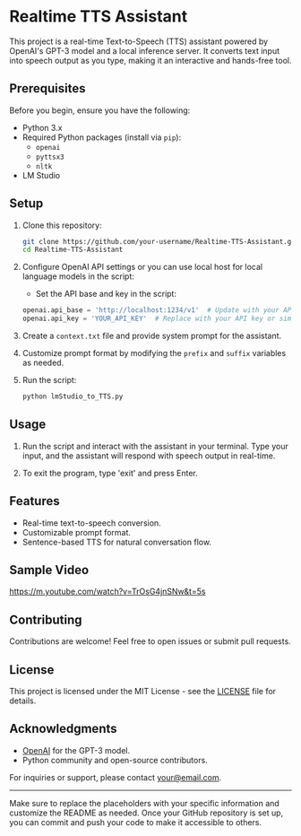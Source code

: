 # Realtime TTS Assistant

This project is a real-time Text-to-Speech (TTS) assistant powered by OpenAI's GPT-3 model and a local inference server. It converts text input into speech output as you type, making it an interactive and hands-free tool.

## Prerequisites

Before you begin, ensure you have the following:

- Python 3.x
- Required Python packages (install via `pip`):
  - `openai`
  - `pyttsx3`
  - `nltk`
- LM Studio
  
## Setup

1. Clone this repository:

   ```bash
   git clone https://github.com/your-username/Realtime-TTS-Assistant.git](https://github.com/ProjCRys/Realtime-TTS-Assisstant.git
   cd Realtime-TTS-Assistant
   ```

2. Configure OpenAI API settings or you can use local host for local language models in the script:

   - Set the API base and key in the script:

   ```python
   openai.api_base = 'http://localhost:1234/v1'  # Update with your API endpoint
   openai.api_key = 'YOUR_API_KEY'  # Replace with your API key or simply leave it emoty for local language models
   ```

3. Create a `context.txt` file and provide system prompt for the assistant.

4. Customize prompt format by modifying the `prefix` and `suffix` variables as needed.

5. Run the script:

   ```bash
   python lmStudio_to_TTS.py
   ```

## Usage

1. Run the script and interact with the assistant in your terminal. Type your input, and the assistant will respond with speech output in real-time.

2. To exit the program, type 'exit' and press Enter.

## Features

- Real-time text-to-speech conversion.
- Customizable prompt format.
- Sentence-based TTS for natural conversation flow.

## Sample Video
https://m.youtube.com/watch?v=TrOsG4jnSNw&t=5s 

## Contributing

Contributions are welcome! Feel free to open issues or submit pull requests.

## License

This project is licensed under the MIT License - see the [LICENSE](LICENSE) file for details.

## Acknowledgments

- [OpenAI](https://openai.com/) for the GPT-3 model.
- Python community and open-source contributors.

For inquiries or support, please contact [your@email.com](mailto:your@email.com).

---

Make sure to replace the placeholders with your specific information and customize the README as needed. Once your GitHub repository is set up, you can commit and push your code to make it accessible to others.
